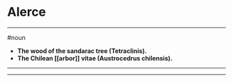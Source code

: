# Alerce
---
#noun
- **The wood of the sandarac tree (Tetraclinis).**
- **The Chilean [[arbor]] vitae (Austrocedrus chilensis).**
---
---
